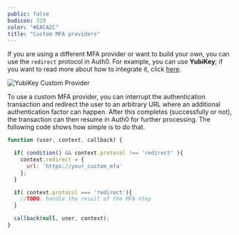 ```yaml
---
public: false
budicon: 329
color: "#EACA2C"
title: "Custom MFA providers"
---
```

If you are using a different MFA provider or want to build your own, you can use the `redirect` protocol in Auth0. For example, you can use **YubiKey**; if you want to read more about how to integrate it, click [here](https://auth0.com/docs/multifactor-authentication/yubikey).


![YubiKey Custom Provider](https://cdn.auth0.com/content/multi-factor-authentication/yubikey.png)

To use a custom MFA provider, you can interrupt the authentication transaction and redirect the user to an arbitrary URL where an additional authentication factor can happen. After this completes (successfully or not), the transaction can then resume in Auth0 for further processing. The following code shows how simple is to do that.

````JavaScript
function (user, context, callback) {

  if( condition() && context.protocol !== 'redirect' ){
    context.redirect = {
      url: 'https://your_custom_mfa'
    };
  }

  if( context.protocol === 'redirect'){
    //TODO: handle the result of the MFA step
  }

  callback(null, user, context);
}
````